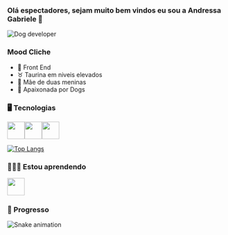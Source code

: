 ### Olá espectadores, sejam muito bem vindos eu sou a Andressa Gabriele  👋
![Dog developer](https://media.giphy.com/media/SwImQhtiNA7io/giphy.gif)

### Mood Cliche 
- 🔭 Front End
- ♉ Taurina em niveis elevados
- 🐾 Mãe de duas meninas 
- 🐶 Apaixonada por Dogs

### 🖥 Tecnologias 

<img src="https://cdn.jsdelivr.net/gh/devicons/devicon/icons/html5/html5-original.svg" width="40" height="40" /><img src="https://cdn.jsdelivr.net/gh/devicons/devicon/icons/css3/css3-original.svg" width="40" height="40"  /><img src="https://cdn.jsdelivr.net/gh/devicons/devicon/icons/javascript/javascript-original.svg" width="40" height="40" />

[![Top Langs](https://github-readme-stats.vercel.app/api/top-langs/?username=AndressaGabriele&hide_progress=true)](https://github.com/AndressaGabriele/github-readme-stats)

### 👩🏻‍💻 Estou aprendendo 

<img src="https://cdn.jsdelivr.net/gh/devicons/devicon/icons/react/react-original.svg" width="40" height="40"/>

### 🚀 Progresso 

![Snake animation](https://github.com/AndressaGabriele/AndressaGabriele/blob/output/github-contribution-grid-snake.svg)
